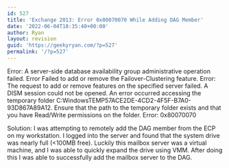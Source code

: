 ```yaml
---
id: 527
title: 'Exchange 2013: Error 0x80070070 While Adding DAG Member'
date: '2022-06-04T18:35:40+00:00'
author: Ryan
layout: revision
guid: 'https://geekyryan.com/?p=527'
permalink: '/?p=527'
---
```


<span style="background-color: white;"></span>

<span style="background-color: white; font-family: inherit;">Error: <span style="background-attachment: initial; background-clip: initial; background-image: initial; background-origin: initial; background-position: initial; background-repeat: initial; background-size: initial;">A server-side database availability group administrative operation failed. Error Failed to add or remove the Failover-Clustering feature. Error: The request to add or remove features on the specified server failed. A DISM session could not be opened. An error occurred accessing the temporary folder C:WindowsTEMP57ACE2DE-4CD2-4F5F-B7A0-93D867A89A12. Ensure that the path to the temporary folder exists and that you have Read/Write permissions on the folder. Error: 0x80070070</span><span class="apple-converted-space"><span style="background-attachment: initial; background-clip: initial; background-image: initial; background-origin: initial; background-position: initial; background-repeat: initial; background-size: initial;"></span></span></span>

<span style="background-color: white;"></span>

<span class="apple-converted-space"></span>

<span class="apple-converted-space"><span style="background-color: white; font-family: inherit;">Solution: I was attempting to remotely add the DAG member from the ECP on my workstation. I logged into the server and found that the system drive was nearly full (&lt;100MB free). Luckily this mailbox server was a virtual machine, and I was able to quickly expand the drive using VMM. After doing this I was able to successfully add the mailbox server to the DAG. </span></span>